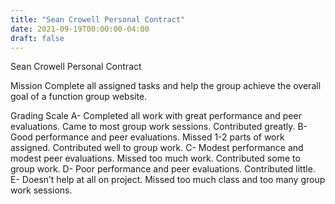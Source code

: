 ```yaml
---
title: "Sean Crowell Personal Contract"
date: 2021-09-19T00:00:00-04:00
draft: false
---
```

Sean Crowell Personal Contract  

Mission
Complete all assigned tasks and help the group achieve the overall goal of a function group website.


Grading Scale
A-	Completed all work with great performance and peer evaluations. Came to most group work sessions. Contributed greatly.
B- Good performance and peer evaluations. Missed 1-2 parts of work assigned. Contributed well to group work.
C- Modest performance and modest peer evaluations. Missed too much work. Contributed some to group work.
D- Poor performance and peer evaluations. Contributed little.
E- Doesn’t help at all on project. Missed too much class and too many group work sessions.
